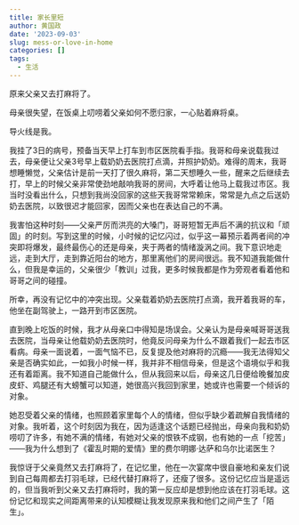 ```yaml
---
title: 家长里短
author: 黄国政
date: '2023-09-03'
slug: mess-or-love-in-home
categories: []
tags:
  - 生活
---
```


<!--more-->

原来父亲又去打麻将了。

母亲很失望，在饭桌上叨唠着父亲如何不愿归家，一心贴着麻将桌。

导火线是我。

我挂了3日的病号，预备当天早上打车到市区医院看手指。我哥和母亲说载我过去，母亲便让父亲3号早上载奶奶去医院打点滴，并照护奶奶。难得的周末，我哥想睡懒觉，父亲估计是前一天打了很久麻将，第二天想睡久一些，醒来之后继续去打，早上的时候父亲非常使劲地敲响我哥的房间，大呼着让他马上载我过市区。我当时没看出什么，只想到我尚没回家的这些天我哥常常赖床，常常是九点之后送奶奶去医院，以致很迟才能回家，因而父亲也在表达自己的不满。

我害怕这种时刻——父亲严厉而洪亮的大嗓门，哥哥短暂无声后不满的抗议和「顽固」的时刻。写到这里的时候，小时候的记忆闪过，似乎这一幕预示着两者间的冲突即将爆发，最终最伤心的还是母亲，夹于两者的情绪漩涡之间。我下意识地走远，走到大厅，走到靠近阳台的地方，那里离他们的房间很远。我不知道我能做什么，但我是幸运的，父亲很少「教训」过我，更多时候我都是作为旁观者看着他和哥哥之间的碰撞。

所幸，再没有记忆中的冲突出现。父亲载着奶奶去医院打点滴，我开着我哥的车，他坐在副驾驶上，一路开到市区医院。

直到晚上吃饭的时候，我才从母亲口中得知是场误会。父亲认为是母亲喊哥哥送我去医院，当母亲让他载奶奶去医院时，他竟反问母亲为什么不跟着我们一起去市区看病。母亲一面说着，一面气恼不已，反复提及他对麻将的沉瘾——我无法得知父亲是否确实如此，一如我小时候一样，我并非不相信母亲，但是这个语境似乎和我还有着距离。我不知道自己能做什么，但从我回来以后，母亲这几日便给晚餐加皮皮虾、鸡腿还有大螃蟹可以知道，她很高兴我回到家里，她或许也需要一个倾诉的对象。

她忍受着父亲的情绪，也照顾着家里每个人的情绪，但似乎缺少着疏解自我情绪的对象。我听着，这个时刻因为我在，因为适逢这个话题已经抛出，母亲向我和奶奶唠叨了许多，有她不满的情绪，有她对父亲的恨铁不成钢，也有她的一点「挖苦」——我为什么想到了《霍乱时期的爱情》里的费尔明娜·达萨和乌尔比诺医生？

我惊讶于父亲竟然又去打麻将了，在记忆里，他在一次宴席中很自豪地和亲友们说到自己每周都去打羽毛球，已经代替打麻将了，还瘦了很多。这份记忆应当是遥远的，但当我听到父亲又去打麻将时，我的第一反应却是想到他应该在打羽毛球。这份记忆和现实之间距离带来的认知模糊让我发现原来我和他们之间产生了「陌生」。
